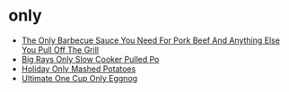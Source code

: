 # only

 * [The Only Barbecue Sauce You Need For Pork Beef And Anything Else You Pull Off The Grill](../index/t/the-only-barbecue-sauce-you-need-for-pork-beef-and-anything-else-you-pull-off-the-grill-51175670.json)
 * [Big Rays Only Slow Cooker Pulled Po](../index/b/big-rays-only-slow-cooker-pulled-po.json)
 * [Holiday Only Mashed Potatoes](../index/h/holiday-only-mashed-potatoes.json)
 * [Ultimate One Cup Only Eggnog](../index/u/ultimate-one-cup-only-eggnog.json)
